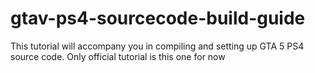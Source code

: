# gtav-ps4-sourcecode-build-guide
This tutorial will accompany you in compiling and setting up GTA 5 PS4 source code. Only official tutorial is this one for now
